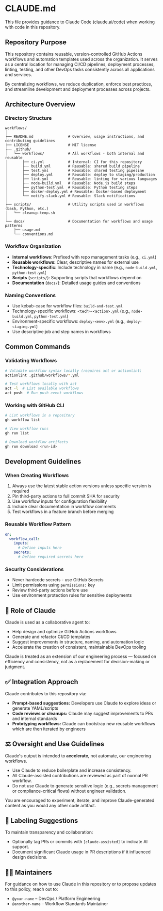 # CLAUDE.md

This file provides guidance to Claude Code (claude.ai/code) when working with code in this repository.

## Repository Purpose

This repository contains reusable, version-controlled GitHub Actions workflows and automation templates used across
the organization. It serves as a central location for managing CI/CD pipelines, deployment processes, linting,
testing, and other DevOps tasks consistently across all applications and services.

By centralizing workflows, we reduce duplication, enforce best practices, and streamline development and deployment
processes across projects.

## Architecture Overview

### Directory Structure

```text
workflows/
│
├── README.md                # Overview, usage instructions, and contributing guidelines
├── LICENSE                  # MIT license
├── .github/
│   └── workflows/           # All workflows - both internal and reusable
│       ├── ci.yml           # Internal: CI for this repository
│       ├── build.yml        # Reusable: shared build pipeline
│       ├── test.yml         # Reusable: shared testing pipeline
│       ├── deploy.yml       # Reusable: deploy to staging/production
│       ├── lint.yml         # Reusable: linting for various languages
│       ├── node-build.yml   # Reusable: Node.js build steps
│       ├── python-test.yml  # Reusable: Python testing steps
│       ├── docker-deploy.yml # Reusable: Docker-based deployment
│       └── notify-slack.yml # Reusable: Slack notifications
│
├── scripts/                 # Utility scripts used in workflows (bash, Python, etc.)
│   └── cleanup-temp.sh
│
└── docs/                    # Documentation for workflows and usage patterns
    ├── usage.md
    └── conventions.md
```

### Workflow Organization

- **Internal workflows**: Prefixed with repo management tasks (e.g., `ci.yml`)
- **Reusable workflows**: Clear, descriptive names for external use
- **Technology-specific**: Include technology in name (e.g., `node-build.yml`, `python-test.yml`)
- **Scripts** (`scripts/`): Supporting scripts that workflows depend on
- **Documentation** (`docs/`): Detailed usage guides and conventions

### Naming Conventions

- Use kebab-case for workflow files: `build-and-test.yml`
- Technology-specific workflows: `<tech>-<action>.yml` (e.g., `node-build.yml`, `python-test.yml`)
- Environment-specific workflows: `deploy-<env>.yml` (e.g., `deploy-staging.yml`)
- Use descriptive job and step names in workflows

## Common Commands

### Validating Workflows

```bash
# Validate workflow syntax locally (requires act or actionlint)
actionlint .github/workflows/*.yml

# Test workflows locally with act
act -l  # List available workflows
act push  # Run push event workflows
```

### Working with GitHub CLI

```bash
# List workflows in a repository
gh workflow list

# View workflow runs
gh run list

# Download workflow artifacts
gh run download <run-id>
```

## Development Guidelines

### When Creating Workflows

1. Always use the latest stable action versions unless specific version is required
2. Pin third-party actions to full commit SHA for security
3. Use workflow inputs for configuration flexibility
4. Include clear documentation in workflow comments
5. Test workflows in a feature branch before merging

### Reusable Workflow Pattern

```yaml
on:
  workflow_call:
    inputs:
      # Define inputs here
    secrets:
      # Define required secrets here
```

### Security Considerations

- Never hardcode secrets - use GitHub Secrets
- Limit permissions using `permissions:` key
- Review third-party actions before use
- Use environment protection rules for sensitive deployments

## 🤖 Role of Claude

Claude is used as a collaborative agent to:

- Help design and optimize GitHub Actions workflows
- Generate and refactor CI/CD templates
- Suggest improvements in structure, naming, and automation logic
- Accelerate the creation of consistent, maintainable DevOps tooling

Claude is treated as an extension of our engineering process — focused on efficiency and consistency,
not as a replacement for decision-making or judgment.

## ✅ Integration Approach

Claude contributes to this repository via:

- **Prompt-based suggestions:** Developers use Claude to explore ideas or generate YAML/scripts
- **Code reviews or cleanups:** Claude may suggest improvements to PRs and internal standards
- **Prototyping workflows:** Claude can bootstrap new reusable workflows which are then iterated by engineers

## ⚖️ Oversight and Use Guidelines

Claude's output is intended to **accelerate**, not automate, our engineering workflows.

- Use Claude to reduce boilerplate and increase consistency.
- All Claude-assisted contributions are reviewed as part of normal PR workflow.
- Do not use Claude to generate sensitive logic (e.g., secrets management or compliance-critical flows)
  without engineer validation.

You are encouraged to experiment, iterate, and improve Claude-generated content as you would any other code artifact.

## 💬 Labeling Suggestions

To maintain transparency and collaboration:

- Optionally tag PRs or commits with `[claude-assisted]` to indicate AI support.
- Document significant Claude usage in PR descriptions if it influenced design decisions.

## 🧑‍💻 Maintainers

For guidance on how to use Claude in this repository or to propose updates to this policy, reach out to:

- `@your-name` – DevOps / Platform Engineering
- `@another-name` – Workflow Standards Maintainer
